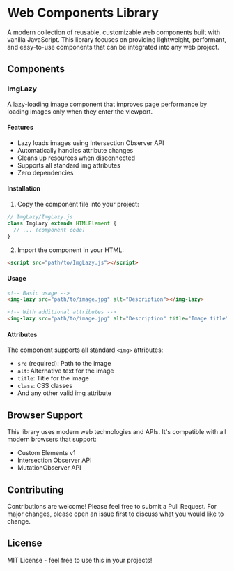 # Web Components Library

A modern collection of reusable, customizable web components built with vanilla JavaScript. This library focuses on providing lightweight, performant, and easy-to-use components that can be integrated into any web project.

## Components

### ImgLazy

A lazy-loading image component that improves page performance by loading images only when they enter the viewport.

#### Features

- Lazy loads images using Intersection Observer API
- Automatically handles attribute changes
- Cleans up resources when disconnected
- Supports all standard img attributes
- Zero dependencies

#### Installation

1. Copy the component file into your project:

```javascript
// ImgLazy/ImgLazy.js
class ImgLazy extends HTMLElement {
  // ... (component code)
}
```

2. Import the component in your HTML:

```html
<script src="path/to/ImgLazy.js"></script>
```

#### Usage

```html
<!-- Basic usage -->
<img-lazy src="path/to/image.jpg" alt="Description"></img-lazy>

<!-- With additional attributes -->
<img-lazy src="path/to/image.jpg" alt="Description" title="Image title" class="my-image"></img-lazy>
```

#### Attributes

The component supports all standard `<img>` attributes:

- `src` (required): Path to the image
- `alt`: Alternative text for the image
- `title`: Title for the image
- `class`: CSS classes
- And any other valid img attribute

## Browser Support

This library uses modern web technologies and APIs. It's compatible with all modern browsers that support:

- Custom Elements v1
- Intersection Observer API
- MutationObserver API

## Contributing

Contributions are welcome! Please feel free to submit a Pull Request. For major changes, please open an issue first to discuss what you would like to change.

## License

MIT License - feel free to use this in your projects!
